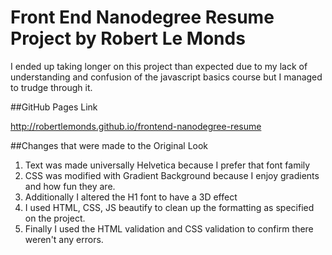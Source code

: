 # Front End Nanodegree Resume Project by Robert Le Monds

I ended up taking longer on this project than expected due to my lack of understanding and confusion of the javascript basics course but I managed to trudge through it. 

##GitHub Pages Link

http://robertlemonds.github.io/frontend-nanodegree-resume

##Changes that were made to the Original Look

1. Text was made universally Helvetica because I prefer that font family
2. CSS was modified with Gradient Background because I enjoy gradients and how fun they are.
3. Additionally I altered the H1 font to have a 3D effect
4. I used HTML, CSS, JS beautify to clean up the formatting as specified on the project.
5. Finally I used the HTML validation and CSS validation to confirm there weren't any errors.